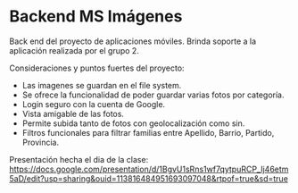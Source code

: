 # Backend MS Imágenes
Back end del proyecto de aplicaciones móviles.
Brinda soporte a la aplicación realizada por el grupo 2.

Consideraciones y puntos fuertes del proyecto:
- Las imagenes se guardan en el file system.
- Se ofrece la funcionalidad de poder guardar varias fotos por categoría.
- Login seguro con la cuenta de Google.
- Vista amigable de las fotos.
- Permite subida tanto de fotos con geolocalización como sin.
- Filtros funcionales para filtrar familias entre Apellido, Barrio, Partido, Provincia.

Presentación hecha el dia de la clase:
https://docs.google.com/presentation/d/1BgvU1sRns1wf7qytpuRCP_Ij46etm5aD/edit?usp=sharing&ouid=113816484951693097048&rtpof=true&sd=true

